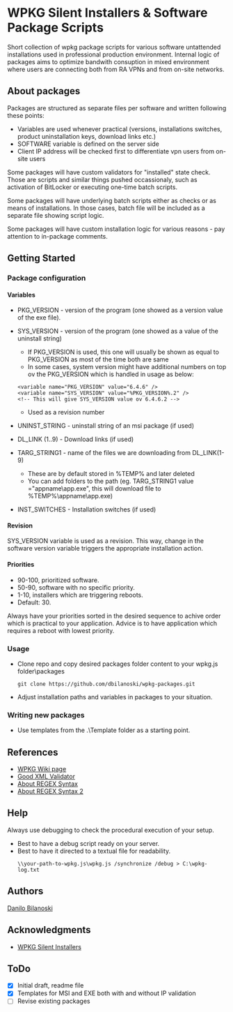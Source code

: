 # WPKG Silent Installers & Software Package Scripts

Short collection of wpkg package scripts for various software untattended installations used in professional production environment. Internal logic of packages aims to optimize bandwith consuption in mixed environment where users are connecting both from RA VPNs and from on-site networks.

## About packages

Packages are structured as separate files per software and written following these points:
* Variables are used whenever practical (versions, installations switches, product uninstallation keys, download links etc.)
* SOFTWARE variable is defined on the server side
* Client IP address will be checked first to differentiate vpn users from on-site users

Some packages will have custom validators for "installed" state check. Those are scripts and similar things pushed occassionaly, such as activation of BitLocker or executing one-time batch scripts.

Some packages will have underlying batch scripts either as checks or as means of installations. In those cases, batch file will be included as a separate file showing script logic.

Some packages will have custom installation logic for various reasons - pay attention to in-package comments.

## Getting Started

### Package configuration
#### Variables

* PKG_VERSION - version of the program (one showed as a version value of the exe file).  
* SYS_VERSION - version of the program (one showed as a value of the uninstall string)
    * If PKG_VERSION is used, this one will usually be shown as equal to PKG_VERSION as most of the time both are same
    * In some cases, system version might have additional numbers on top ov the PKG_VERSION which is handled in usage as below:
    ```
    <variable name="PKG_VERSION" value="6.4.6" />
	<variable name="SYS_VERSION" value="%PKG_VERSION%.2" />
    <!-- This will give SYS_VERSION value ov 6.4.6.2 -->
    ```
    * Used as a revision number

* UNINST_STRING - uninstall string of an msi package (if used)
* DL_LINK (1..9) - Download links (if used)
* TARG_STRING1 - name of the files we are downloading from DL_LINK(1-9)
  * These are by default stored in %TEMP% and later deleted
  * You can add folders to the path (eg. TARG_STRING1 value ="appname\app.exe", this will download file to %TEMP%\appname\app.exe)
* INST_SWITCHES - Installation switches (if used)

#### Revision
SYS_VERSION variable is used as a revision. This way, change in the software version variable triggers the appropriate installation action.

#### Priorities
* 90-100, prioritized software.
* 50-90, software with no specific priority.
* 1-10, installers which are triggering reboots.
* Default: 30.

Always have your priorities sorted in the desired sequence to achive order which is practical to your application. Advice is to have application which requires a reboot with lowest priority. 

### Usage

* Clone repo and copy desired packages folder content to your wpkg.js folder\packages
  ```
  git clone https://github.com/dbilanoski/wpkg-packages.git
  ```
* Adjust installation paths and variables in packages to your situation.

### Writing new packages
* Use templates from the .\Template folder as a starting point.

## References

* [WPKG Wiki page](https://wpkg.org/Main_Page)
* [Good XML Validator](https://www.liquid-technologies.com/online-xml-validator)
* [About REGEX Syntax](https://docs.microsoft.com/en-us/previous-versions/1400241x(v=vs.100)?redirectedfrom=MSDN)
* [About REGEX Syntax 2](https://docs.microsoft.com/en-us/dotnet/standard/base-types/regular-expression-language-quick-reference?redirectedfrom=MSDN)

## Help

Always use debugging to check the procedural execution of your setup.
* Best to have a debug script ready on your server.
* Best to have it directed to a textual file for readability.
  ```
  \\your-path-to-wpkg.js\wpkg.js /synchronize /debug > C:\wpkg-log.txt
  
  ```

## Authors

[Danilo Bilanoski](mailto:danilo.bilanoski@transcom.com)

## Acknowledgments

* [WPKG Silent Installers](https://wpkg.org/Category:Silent_Installers)

## ToDo
- [x] Initial draft, readme file
- [x] Templates for MSI and EXE both with and without IP validation
- [ ] Revise existing packages
